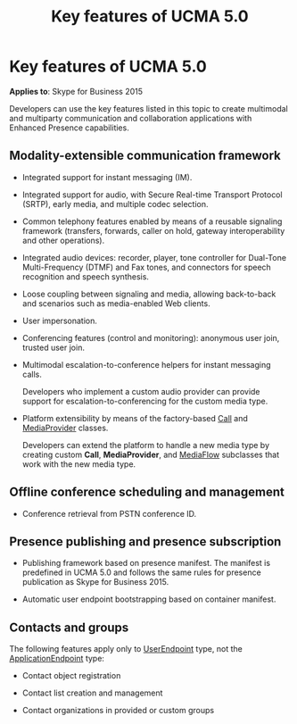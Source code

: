 ﻿---
title: Key features of UCMA 5.0
TOCTitle: Key features of UCMA 5.0
ms:assetid: 7d496be2-794a-4989-82a6-51cb840b964d
ms:mtpsurl: https://msdn.microsoft.com/en-us/library/Dn465947(v=office.16)
ms:contentKeyID: 65239788
ms.date: 07/27/2015
mtps_version: v=office.16
---

# Key features of UCMA 5.0

**Applies to**: Skype for Business 2015

Developers can use the key features listed in this topic to create multimodal and multiparty communication and collaboration applications with Enhanced Presence capabilities.

## Modality-extensible communication framework

- Integrated support for instant messaging (IM).

- Integrated support for audio, with Secure Real-time Transport Protocol (SRTP), early media, and multiple codec selection.

- Common telephony features enabled by means of a reusable signaling framework (transfers, forwards, caller on hold, gateway interoperability and other operations).

- Integrated audio devices: recorder, player, tone controller for Dual-Tone Multi-Frequency (DTMF) and Fax tones, and connectors for speech recognition and speech synthesis.

- Loose coupling between signaling and media, allowing back-to-back and scenarios such as media-enabled Web clients.

- User impersonation.

- Conferencing features (control and monitoring): anonymous user join, trusted user join.

- Multimodal escalation-to-conference helpers for instant messaging calls.
    
  Developers who implement a custom audio provider can provide support for escalation-to-conferencing for the custom media type.

- Platform extensibility by means of the factory-based [Call](https://msdn.microsoft.com/en-us/library/hh384235\(v=office.16\)) and [MediaProvider](https://msdn.microsoft.com/en-us/library/hh383767\(v=office.16\)) classes.
    
  Developers can extend the platform to handle a new media type by creating custom **Call**, **MediaProvider**, and [MediaFlow](https://docs.microsoft.com/dotnet/api/microsoft.rtc.collaboration.componentmodel.mediaflow?view=ucma-api) subclasses that work with the new media type.

## Offline conference scheduling and management

- Conference retrieval from PSTN conference ID.

## Presence publishing and presence subscription

- Publishing framework based on presence manifest. The manifest is predefined in UCMA 5.0 and follows the same rules for presence publication as Skype for Business 2015.

- Automatic user endpoint bootstrapping based on container manifest.

## Contacts and groups

The following features apply only to [UserEndpoint](https://docs.microsoft.com/dotnet/api/microsoft.rtc.collaboration.userendpoint?view=ucma-api) type, not the [ApplicationEndpoint](https://docs.microsoft.com/dotnet/api/microsoft.rtc.collaboration.applicationendpoint?view=ucma-api) type:

- Contact object registration

- Contact list creation and management

- Contact organizations in provided or custom groups

